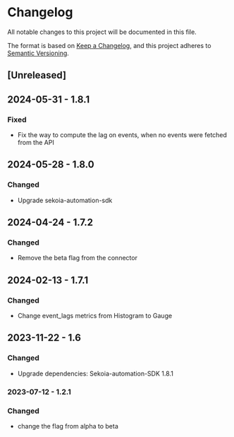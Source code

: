 # Changelog

All notable changes to this project will be documented in this file.

The format is based on [Keep a Changelog](https://keepachangelog.com/en/1.0.0/),
and this project adheres to [Semantic Versioning](https://semver.org/spec/v2.0.0.html).

## [Unreleased]

## 2024-05-31 - 1.8.1

### Fixed

- Fix the way to compute the lag on events, when no events were fetched from the API

## 2024-05-28 - 1.8.0

### Changed

- Upgrade sekoia-automation-sdk

## 2024-04-24 - 1.7.2

### Changed

- Remove the beta flag from the connector

## 2024-02-13 - 1.7.1

### Changed

- Change event_lags metrics from Histogram to Gauge

## 2023-11-22 - 1.6

### Changed

- Upgrade dependencies: Sekoia-automation-SDK 1.8.1

### 2023-07-12 - 1.2.1

### Changed

- change the flag from alpha to beta
